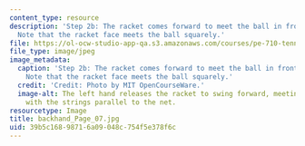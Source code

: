 ```yaml
---
content_type: resource
description: 'Step 2b: The racket comes forward to meet the ball in front of the player.
  Note that the racket face meets the ball squarely.'
file: https://ol-ocw-studio-app-qa.s3.amazonaws.com/courses/pe-710-tennis-spring-2007/39b5c16898716a09048c754f5e378f6c_backhand_Page_07.jpg
file_type: image/jpeg
image_metadata:
  caption: 'Step 2b: The racket comes forward to meet the ball in front of the player.
    Note that the racket face meets the ball squarely.'
  credit: 'Credit: Photo by MIT OpenCourseWare.'
  image-alt: The left hand releases the racket to swing forward, meeting the ball
    with the strings parallel to the net.
resourcetype: Image
title: backhand_Page_07.jpg
uid: 39b5c168-9871-6a09-048c-754f5e378f6c
---
```

